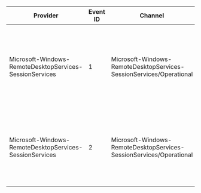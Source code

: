 Provider                                                 |  Event ID  |  Channel                                                              |  Message
---------------------------------------------------------|------------|-----------------------------------------------------------------------|-------------------------------------------------------------------------------------------------------------------------------
Microsoft-Windows-RemoteDesktopServices-SessionServices  |  1         |  Microsoft-Windows-RemoteDesktopServices-SessionServices/Operational  |  The RDP display control module successfully changed the session monitor layout. New layout has {NumMonitors} monitors.
Microsoft-Windows-RemoteDesktopServices-SessionServices  |  2         |  Microsoft-Windows-RemoteDesktopServices-SessionServices/Operational  |  The RDP display control module failed to change the session monitor layout. The operation failed with error code {ErrorCode}.